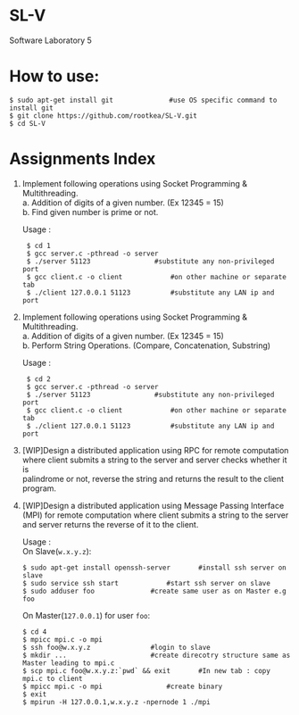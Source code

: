 # SL-V
Software Laboratory 5

# How to use:  
	$ sudo apt-get install git				#use OS specific command to install git
	$ git clone https://github.com/rootkea/SL-V.git
	$ cd SL-V

# Assignments Index
1. Implement following operations using Socket Programming & Multithreading.  
	a. Addition of digits of a given number. (Ex 12345 = 15)  
	b. Find given number is prime or not.  
	
	Usage :  
	
		$ cd 1
		$ gcc server.c -pthread -o server
		$ ./server 51123				#substitute any non-privileged port
		$ gcc client.c -o client 			#on other machine or separate tab
		$ ./client 127.0.0.1 51123			#substitute any LAN ip and port

2. Implement following operations using Socket Programming & Multithreading.  
	a. Addition of digits of a given number. (Ex 12345 = 15)  
	b. Perform String Operations. (Compare, Concatenation, Substring)  

	Usage :  
	
		$ cd 2
		$ gcc server.c -pthread -o server
		$ ./server 51123				#substitute any non-privileged port
		$ gcc client.c -o client 			#on other machine or separate tab
		$ ./client 127.0.0.1 51123			#substitute any LAN ip and port

3.  [WIP]Design a distributed application using RPC for remote computation  
    where client submits a string to the server and server checks whether it is  
    palindrome or not, reverse the string and returns the result to the client  
    program.  

4.  [WIP]Design a distributed application using Message Passing Interface  
    (MPI) for remote computation where client submits a string to the server  
    and server returns the reverse of it to the client.  
    
    Usage :  
	On Slave(`w.x.y.z`):  

		$ sudo apt-get install openssh-server		#install ssh server on slave
		$ sudo service ssh start			#start ssh server on slave
		$ sudo adduser foo				#create same user as on Master e.g foo

	On Master(`127.0.0.1`) for user `foo`:  

		$ cd 4
		$ mpicc mpi.c -o mpi
		$ ssh foo@w.x.y.z				#login to slave
		$ mkdir ... 					#create direcotry structure same as Master leading to mpi.c
		$ scp mpi.c foo@w.x.y.z:`pwd` && exit		#In new tab : copy mpi.c to client
		$ mpicc mpi.c -o mpi				#create binary
		$ exit
		$ mpirun -H 127.0.0.1,w.x.y.z -npernode 1 ./mpi
